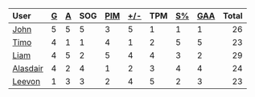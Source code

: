 | User | [G](https://github.com/llevasseur/world-juniors-2022/blob/master/history/2022/day_7/STANDINGS.md#goals) | [A](https://github.com/llevasseur/world-juniors-2022/blob/master/history/2022/day_7/STANDINGS.md#assists) | SOG | [PIM](https://github.com/llevasseur/world-juniors-2022/blob/master/history/2022/day_7/STANDINGS.md#penalties-in-minutes) | [+/-](https://github.com/llevasseur/world-juniors-2022/blob/master/history/2022/day_7/STANDINGS.md#plus--minus) | TPM | [S%](https://github.com/llevasseur/world-juniors-2022/blob/master/history/2022/day_7/STANDINGS.md#save-percentage) | [GAA](https://github.com/llevasseur/world-juniors-2022/blob/master/history/2022/day_7/STANDINGS.md#goals-against-average) | Total |
| :--- | ---- | ---- | ---- | ---- | ---- | ---- | ---- | ---- |  -----: |
| [John](https://github.com/llevasseur/world-juniors-2022/blob/master/history/2022/day_7/ROSTERS.md#John) | 5 | 5 | 5 | 3 | 5 | 1 | 1 | 1 | 26 |
| [Timo](https://github.com/llevasseur/world-juniors-2022/blob/master/history/2022/day_7/ROSTERS.md#Timo) | 4 | 1 | 1 | 4 | 1 | 2 | 5 | 5 | 23 |
| [Liam](https://github.com/llevasseur/world-juniors-2022/blob/master/history/2022/day_7/ROSTERS.md#Liam) | 4 | 5 | 2 | 5 | 4 | 4 | 3 | 2 | 29 |
| [Alasdair](https://github.com/llevasseur/world-juniors-2022/blob/master/history/2022/day_7/ROSTERS.md#Alasdair) | 4 | 2 | 4 | 1 | 2 | 3 | 4 | 4 | 24 |
| [Leevon](https://github.com/llevasseur/world-juniors-2022/blob/master/history/2022/day_7/ROSTERS.md#Leevon) | 1 | 3 | 3 | 2 | 4 | 5 | 2 | 3 | 23 |